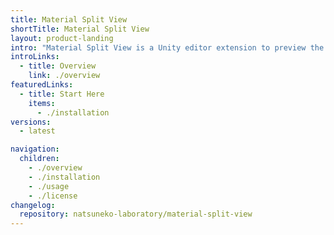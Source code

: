 ```yaml
---
title: Material Split View
shortTitle: Material Split View
layout: product-landing
intro: "Material Split View is a Unity editor extension to preview the material with the split view."
introLinks:
  - title: Overview
    link: ./overview
featuredLinks:
  - title: Start Here
    items:
      - ./installation
versions:
  - latest

navigation:
  children:
    - ./overview
    - ./installation
    - ./usage
    - ./license
changelog:
  repository: natsuneko-laboratory/material-split-view
---
```

